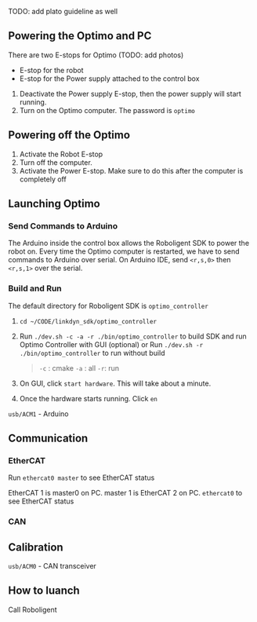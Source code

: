 TODO: add plato guideline as well
## Powering the Optimo and PC

There are two E-stops for Optimo (TODO: add photos)
- E-stop for the robot
- E-stop for the Power supply attached to the control box

1. Deactivate the Power supply E-stop, then the power supply will start running.
2. Turn on the Optimo computer. The password is `optimo`

## Powering off the Optimo

1. Activate the Robot E-stop
2. Turn off the computer. 
3. Activate the Power E-stop. Make sure to do this after the computer is completely off

## Launching Optimo

### Send Commands to Arduino
The Arduino inside the control box allows the Roboligent SDK to power the robot on.
Every time the Optimo computer is restarted, we have to send commands to Arduino over serial. On Arduino IDE, send `<r,s,0>` then `<r,s,1>` over the serial.

### Build and Run
The default directory for Roboligent SDK is `optimo_controller`
1. `cd ~/CODE/linkdyn_sdk/optimo_controller`
2. Run  `./dev.sh -c -a -r ./bin/optimo_controller` to build SDK and run Optimo Controller with GUI (optional) or Run `./dev.sh -r ./bin/optimo_controller` to run without build
	> `-c` : cmake
	> `-a` : all
	> `-r`: run

3. On GUI, click `start hardware`. This will take about a minute.
4. Once the hardware starts running. Click `en`





`usb/ACM1` - Arduino

## Communication

### EtherCAT

Run `ethercat0 master` to see EtherCAT status

EtherCAT 1 is master0 on PC.
master 1 is EtherCAT 2 on PC.
`ethercat0` to see EtherCAT status

### CAN

## Calibration
`usb/ACM0` - CAN transceiver

## How to luanch

Call Roboligent